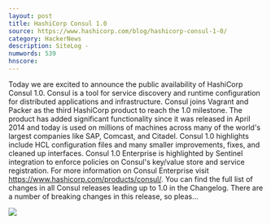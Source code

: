 ```yaml
---
layout: post
title: HashiCorp Consul 1.0
source: https://www.hashicorp.com/blog/hashicorp-consul-1-0/
category: HackerNews
description: SiteLog - 
numwords: 539
hnscore: 
---
```


Today we are excited to announce the public availability of HashiCorp Consul 1.0. Consul is a tool for service discovery and runtime configuration for distributed applications and infrastructure. Consul joins Vagrant and Packer as the third HashiCorp product to reach the 1.0 milestone.  The product has added significant functionality since it was released in April 2014 and today is used on millions of machines across many of the world's largest companies like SAP, Comcast, and Citadel. Consul 1.0 highlights include HCL configuration files and many smaller improvements, fixes, and cleaned up interfaces. Consul 1.0 Enterprise is highlighted by Sentinel integration to enforce policies on Consul's key/value store and service registration.  For more information on Consul Enterprise visit https://www.hashicorp.com/products/consul/.  You can find the full list of changes in all Consul releases leading up to 1.0 in the Changelog. There are a number of breaking changes in this release, so pleas...

![](https://www.datocms-assets.com/2885/1508522484-share.jpg)
<!--description-->